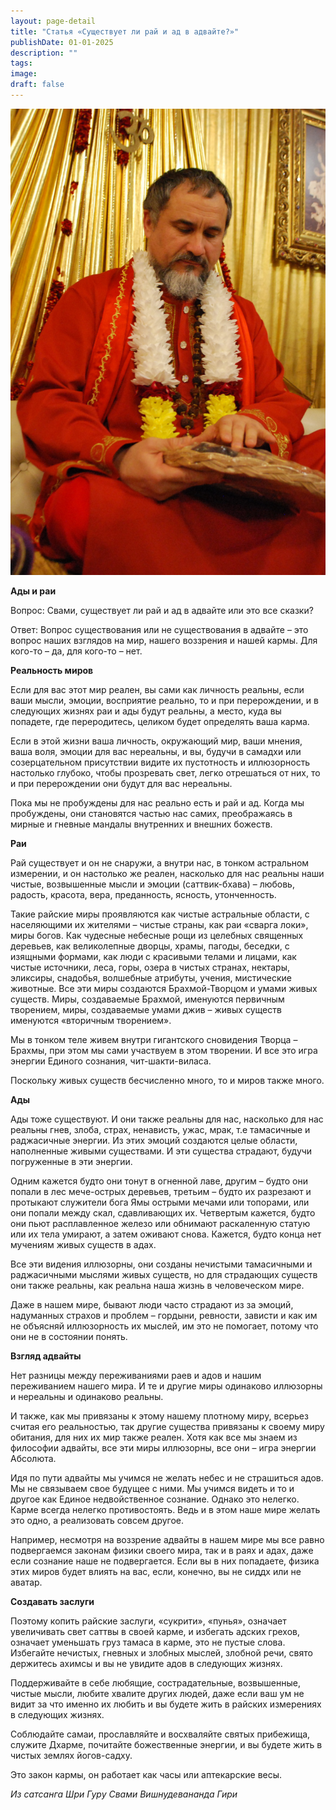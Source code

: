 ```yaml
---
layout: page-detail
title: "Статья «Cуществует ли рай и ад в адвайте?»"
publishDate: 01-01-2025
description: ""
tags:
image:
draft: false
---
```


![Шри Гуру Свами Вишнудевананда Гири Махарадж](/upload/medialibrary/da5/da55c5b0384b6b0aa0a80ebe796adc04.JPG "Шри Гуру Свами Вишнудевананда Гири Махарадж")  
  
**Ады и раи** 

 Вопрос: Свами, существует ли рай и ад в адвайте или это все сказки?

 Ответ: Вопрос существования или не существования в адвайте – это вопрос наших взглядов на мир, нашего воззрения и нашей кармы. Для кого-то – да, для кого-то – нет.

**Реальность миров** 

 Если для вас этот мир реален, вы сами как личность реальны, если ваши мысли, эмоции, восприятие реально, то и при перерождении, и в следующих жизнях раи и ады будут реальны, а место, куда вы попадете, где переродитесь, целиком будет определять ваша карма.

 Если в этой жизни ваша личность, окружающий мир, ваши мнения, ваша воля, эмоции для вас нереальны, и вы, будучи в самадхи или созерцательном присутствии видите их пустотность и иллюзорность настолько глубоко, чтобы прозревать свет, легко отрешаться от них, то и при перерождении они будут для вас нереальны.

 Пока мы не пробуждены для нас реально есть и рай и ад. Когда мы пробуждены, они становятся частью нас самих, преображаясь в мирные и гневные мандалы внутренних и внешних божеств.

**Раи** 

 Рай существует и он не снаружи, а внутри нас, в тонком астральном измерении, и он настолько же реален, насколько для нас реальны наши чистые, возвышенные мысли и эмоции (саттвик-бхава) – любовь, радость, красота, вера, преданность, ясность, утонченность.

 Такие райские миры проявляются как чистые астральные области, с населяющими их жителями – чистые страны, как раи «сварга локи», миры богов. Как чудесные небесные рощи из целебных священных деревьев, как великолепные дворцы, храмы, пагоды, беседки, с изящными формами, как люди с красивыми телами и лицами, как чистые источники, леса, горы, озера в чистых странах, нектары, эликсиры, снадобья, волшебные атрибуты, учения, мистические животные. Все эти миры создаются Брахмой-Творцом и умами живых существ. Миры, создаваемые Брахмой, именуются первичным творением, миры, создаваемые умами джив – живых существ именуются «вторичным творением». 

 Мы в тонком теле живем внутри гигантского сновидения Творца – Брахмы, при этом мы сами участвуем в этом творении. И все это игра энергии Единого сознания, чит-шакти-виласа.

 Поскольку живых существ бесчисленно много, то и миров также много.

**Ады** 

 Ады тоже существуют. И они также реальны для нас, насколько для нас реальны гнев, злоба, страх, ненависть, ужас, мрак, т.е тамасичные и раджасичные энергии. Из этих эмоций создаются целые области, наполненные живыми существами. И эти существа страдают, будучи погруженные в эти энергии.

 Одним кажется будто они тонут в огненной лаве, другим – будто они попали в лес мече-острых деревьев, третьим – будто их разрезают и протыкают служители бога Ямы острыми мечами или топорами, или они попали между скал, сдавливающих их. Четвертым кажется, будто они пьют расплавленное железо или обнимают раскаленную статую или их тела умирают, а затем оживают снова. Кажется, будто конца нет мучениям живых существ в адах.

 Все эти видения иллюзорны, они созданы нечистыми тамасичными и раджасичными мыслями живых существ, но для страдающих существ они также реальны, как реальна наша жизнь в человеческом мире.

 Даже в нашем мире, бывают люди часто страдают из за эмоций, надуманных страхов и проблем – гордыни, ревности, зависти и как им не объясняй иллюзорность их мыслей, им это не помогает, потому что они не в состоянии понять.

**Взгляд адвайты** 

 Нет разницы между переживаниями раев и адов и нашим переживанием нашего мира. И те и другие миры одинаково иллюзорны и нереальны и одинаково реальны.

 И также, как мы привязаны к этому нашему плотному миру, всерьез считая его реальностью, так другие существа привязаны к своему миру обитания, для них их мир также реален. Хотя как все мы знаем из философии адвайты, все эти миры иллюзорны, все они – игра энергии Абсолюта.

 Идя по пути адвайты мы учимся не желать небес и не страшиться адов. Мы не связываем свое будущее с ними. Мы учимся видеть и то и другое как Единое недвойственное сознание. Однако это нелегко. Карме всегда нелегко противостоять. Ведь и в этом наше мире желать это одно, а реализовать совсем другое.

 Например, несмотря на воззрение адвайты в нашем мире мы все равно подвергаемся законам физики своего мира, так и в раях и адах, даже если сознание наше не подвергается. Если вы в них попадаете, физика этих миров будет влиять на вас, если, конечно, вы не сиддх или не аватар.

**Создавать заслуги** 

 Поэтому копить райские заслуги, «сукрити», «пунья», означает увеличивать свет саттвы в своей карме, и избегать адских грехов, означает уменьшать груз тамаса в карме, это не пустые слова. Избегайте нечистых, гневных и злобных мыслей, злобной речи, свято держитесь ахимсы и вы не увидите адов в следующих жизнях.

 Поддерживайте в себе любящие, сострадательные, возвышенные, чистые мысли, любите хвалите других людей, даже если ваш ум не видит за что именно их любить и вы будете жить в райских измерениях в следующих жизнях.

 Соблюдайте самаи, прославляйте и восхваляйте святых прибежища, служите Дхарме, почитайте божественные энергии, и вы будете жить в чистых землях йогов-садху.

 Это закон кармы, он работает как часы или аптекарские весы.

_Из сатсанга Шри Гуру Свами Вишнудевананда Гири_ 
